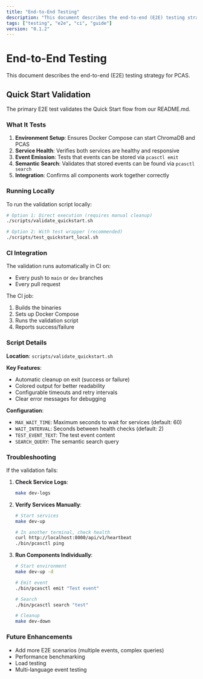 ```yaml
---
title: "End-to-End Testing"
description: "This document describes the end-to-end (E2E) testing strategy for PCAS, focusing on quick start validation and CI integration."
tags: ["testing", "e2e", "ci", "guide"]
version: "0.1.2"
---
```


# End-to-End Testing

This document describes the end-to-end (E2E) testing strategy for PCAS.

## Quick Start Validation

The primary E2E test validates the Quick Start flow from our README.md.

### What It Tests

1. **Environment Setup**: Ensures Docker Compose can start ChromaDB and PCAS
2. **Service Health**: Verifies both services are healthy and responsive
3. **Event Emission**: Tests that events can be stored via `pcasctl emit`
4. **Semantic Search**: Validates that stored events can be found via `pcasctl search`
5. **Integration**: Confirms all components work together correctly

### Running Locally

To run the validation script locally:

```bash
# Option 1: Direct execution (requires manual cleanup)
./scripts/validate_quickstart.sh

# Option 2: With test wrapper (recommended)
./scripts/test_quickstart_local.sh
```

### CI Integration

The validation runs automatically in CI on:
- Every push to `main` or `dev` branches
- Every pull request

The CI job:
1. Builds the binaries
2. Sets up Docker Compose
3. Runs the validation script
4. Reports success/failure

### Script Details

**Location**: `scripts/validate_quickstart.sh`

**Key Features**:
- Automatic cleanup on exit (success or failure)
- Colored output for better readability
- Configurable timeouts and retry intervals
- Clear error messages for debugging

**Configuration**:
- `MAX_WAIT_TIME`: Maximum seconds to wait for services (default: 60)
- `WAIT_INTERVAL`: Seconds between health checks (default: 2)
- `TEST_EVENT_TEXT`: The test event content
- `SEARCH_QUERY`: The semantic search query

### Troubleshooting

If the validation fails:

1. **Check Service Logs**:
   ```bash
   make dev-logs
   ```

2. **Verify Services Manually**:
   ```bash
   # Start services
   make dev-up
   
   # In another terminal, check health
   curl http://localhost:8000/api/v1/heartbeat
   ./bin/pcasctl ping
   ```

3. **Run Components Individually**:
   ```bash
   # Start environment
   make dev-up -d
   
   # Emit event
   ./bin/pcasctl emit "Test event"
   
   # Search
   ./bin/pcasctl search "test"
   
   # Cleanup
   make dev-down
   ```

### Future Enhancements

- Add more E2E scenarios (multiple events, complex queries)
- Performance benchmarking
- Load testing
- Multi-language event testing